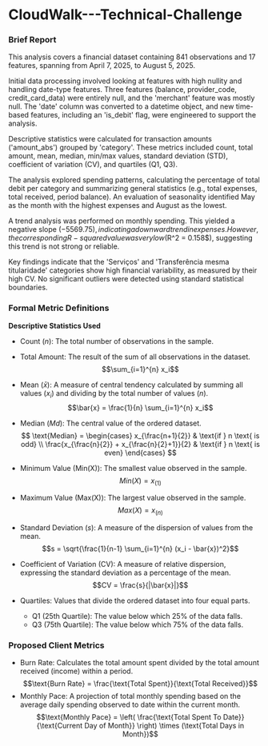 # CloudWalk---Technical-Challenge

### **Brief Report**

This analysis covers a financial dataset containing 841 observations and 17 features, spanning from April 7, 2025, to August 5, 2025.

Initial data processing involved looking at features with high nullity and handling date-type features. Three features (balance, provider_code, credit_card_data) were entirely null, and the 'merchant' feature was mostly null. The 'date' column was converted to a datetime object, and new time-based features, including an 'is_debit' flag, were engineered to support the analysis.

Descriptive statistics were calculated for transaction amounts ('amount_abs') grouped by 'category'. These metrics included count, total amount, mean, median, min/max values, standard deviation (STD), coefficient of variation (CV), and quartiles (Q1, Q3).

The analysis explored spending patterns, calculating the percentage of total debit per category and summarizing general statistics (e.g., total expenses, total received, period balance). An evaluation of seasonality identified May as the month with the highest expenses and August as the lowest.

A trend analysis was performed on monthly spending. This yielded a negative slope ($-5569.75), indicating a downward trend in expenses. However, the corresponding R-squared value was very low ($R^2 = 0.158$), suggesting this trend is not strong or reliable.

Key findings indicate that the 'Serviços' and 'Transferência mesma titularidade' categories show high financial variability, as measured by their high CV. No significant outliers were detected using standard statistical boundaries.


### Formal Metric Definitions

**Descriptive Statistics Used**

- Count ($n$): The total number of observations in the sample.
- Total Amount: The result of the sum of all observations in the dataset. $$\sum_{i=1}^{n} x_i$$
- Mean ($\bar{x}$): A measure of central tendency calculated by summing all values ($x_i$) and dividing by the total number of values ($n$). $$\bar{x} = \frac{1}{n} \sum_{i=1}^{n} x_i$$
- Median ($Md$): The central value of the ordered dataset. 
$$
\text{Median} = 
\begin{cases}
x_{\frac{n+1}{2}} & \text{if } n \text{ is odd} \\
\frac{x_{\frac{n}{2}} + x_{\frac{n}{2}+1}}{2} & \text{if } n \text{ is even}
\end{cases}
$$

- Minimum Value (Min(X)): The smallest value observed in the sample. $$Min(X) = x_{(1)}$$
- Maximum Value (Max(X)): The largest value observed in the sample. $$Max(X) = x_{(n)}$$
- Standard Deviation ($s$): A measure of the dispersion of values from the mean. $$s = \sqrt{\frac{1}{n-1} \sum_{i=1}^{n} (x_i - \bar{x})^2}$$
- Coefficient of Variation (CV): A measure of relative dispersion, expressing the standard deviation as a percentage of the mean. $$CV = \frac{s}{|\bar{x}|}$$
- Quartiles: Values that divide the ordered dataset into four equal parts.
    - Q1 (25th Quartile): The value below which 25% of the data falls.
    - Q3 (75th Quartile): The value below which 75% of the data falls.

### Proposed Client Metrics

- Burn Rate: Calculates the total amount spent divided by the total amount received (income) within a period. $$\text{Burn Rate} = \frac{\text{Total Spent}}{\text{Total Received}}$$
- Monthly Pace: A projection of total monthly spending based on the average daily spending observed to date within the current month. $$\text{Monthly Pace} = \left( \frac{\text{Total Spent To Date}}{\text{Current Day of Month}} \right) \times (\text{Total Days in Month})$$